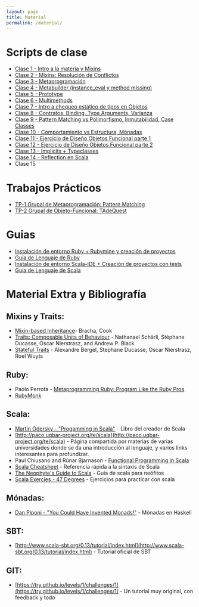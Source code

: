 ```yaml
---
layout: page
title: Material
permalink: /material/
---
```


# Scripts de clase

* [Clase 1 - Intro a la materia y Mixins](/scripts/clase_1/)
* [Clase 2 - Mixins: Resolución de Conflictos](/scripts/clase_2/)
* [Clase 3 - Metaprogramación](/scripts/clase_3/)
* [Clase 4 - Metabuilder (instance_eval y method missing)](https://docs.google.com/document/d/1xWP73pAz_PjVWP3vuSYv2kQfTlYFCzdAH-Yzs6Re0vQ/pub)
* [Clase 5 - Prototype](https://docs.google.com/document/d/1UTn6Qzi_MyVQlxfezJa_6Fg_NuKYGfjTJ8fTvIq8CQQ/pub)
* [Clase 6 - Multimethods](https://docs.google.com/document/d/15WovovWUZ5NB1noiuHG7nvK3YTjY3Gcs8K7QQnLDaMY/pub)
* [Clase 7 - Intro a chequeo estático de tipos en Objetos](https://docs.google.com/document/d/1IK_KPzYW7SgW0GAghJ8Bv5MCIezZXJCIVlbX8JQGSxU/pub)
* [Clase 8 - Contratos, Binding, Type Arguments, Varianza](/scripts/clase_8/)
* [Clase 9 - Pattern Matching vs Polimorfismo, Inmutabilidad, Case Classes](https://docs.google.com/document/d/1X4j0P2WchO4Y_omSPWxtuPSAiwM1hAD0jivCZqf8zVY/pub)
* [Clase 10 - Comportamiento vs Estructura, Mónadas](https://docs.google.com/document/d/1QHCli5GN3ijDzxfg7h4bAOUqxfzXuCHfm4FEUkUx4WU/pub)
* [Clase 11 - Ejercicio de Diseño Objetos Funcional parte 1](https://docs.google.com/document/d/1is7QLgQ573vDwxRAuLA-bZzA-IKVW_UgGsocNQGMRu4/edit?usp=sharing)
* [Clase 12 - Ejercicio de Diseño Objetos Funcional parte 2](https://docs.google.com/document/d/1is7QLgQ573vDwxRAuLA-bZzA-IKVW_UgGsocNQGMRu4/edit?usp=sharing)
* [Clase 13 - Implicits + Typeclasses](https://docs.google.com/document/d/1k5pbZdXZs_RNJgMIBH0JyoCcncEFkB3ks7y_JSVTpZY/pub)
* [Clase 14 - Reflection en Scala](https://docs.google.com/document/d/1s9NhfG0_mD0w0Hp29QWOpd8KtXyGS2bUipAkuSP34tc/pub)
* Clase 15

# Trabajos Prácticos
* [TP-1 Grupal de Metaprogramación: Pattern Matching](https://docs.google.com/document/d/1PTUz1gFQ5L20SCteoBOIk9uOAPM_pWfyuJonsCAUsSQ/edit?usp=sharing)
* [TP-2 Grupal de Objeto-Funcional: TAdeQuest](https://docs.google.com/document/d/1eKBYTUgI7W3YH97ZXMrNz6IUijBY1emXscYPLuea22Y)

# Guias

* [Instalación de entorno Ruby + Rubymine y creación de proyectos](/guias/ruby)
* [Guía de Lenguaje de Ruby](https://goo.gl/sRroc0)
* [Instalación de entorno Scala-IDE + Creación de proyectos con tests](/guias/scala)
* [Guía de Lenguaje de Scala](https://goo.gl/98S7xR)

# Material Extra y Bibliografía

## Mixins y Traits:

- [Mixin-based Inheritance](http://www.bracha.org/oopsla90.pdf)- Bracha, Cook
- [Traits: Composable Units of Behaviour](http://scg.unibe.ch/archive/papers/Scha03aTraits.pdf) - Nathanael Schärli, Stéphane Ducasse, Oscar Nierstrasz, and Andrew P. Black
- [Stateful Traits](http://scg.unibe.ch/archive/papers/Berg07aStatefulTraits.pdf) - Alexandre Bergel, Stephane Ducasse, Oscar Nierstrasz, Roel Wuyts

## Ruby:
 
- Paolo Perrota - [Metaprogramming Ruby: Program Like the Ruby Pros](https://pragprog.com/book/ppmetr/metaprogramming-ruby)
- [RubyMonk](https://rubymonk.com/)

## Scala:
- [Martin Odersky - "Progamming in Scala"](http://www.artima.com/pins1ed/) - Libro del creador de Scala
- [http://paco.uqbar-project.org/te/scala](http://paco.uqbar-project.org/te/scala) - Página compartida por materias de varias universidades donde se da una introducción al lenguaje, y varios links interesantes para profundizar.
- Paul Chiusano and Rúnar Bjarnason - [Functional Programming in Scala](http://www.manning.com/bjarnason/)
- [Scala Cheatsheet](http://docs.scala-lang.org/cheatsheets/) - Referencia rápida a la sintaxis de Scala
- [The Neophyte's Guide to Scala](http://danielwestheide.com/scala/neophytes.html) - Guia de scala para neófitos
- [Scala Exercies - 47 Degrees](http://scala-exercises.47deg.com/) - Ejercicios para practicar con scala

## Mónadas:
- [Dan Piponi - "You Could Have Invented Monads!"](http://blog.sigfpe.com/2006/08/you-could-have-invented-monads-and.html) - Mónadas en Haskell

## SBT:
- [http://www.scala-sbt.org/0.13/tutorial/index.html](http://www.scala-sbt.org/0.13/tutorial/index.html) - Tutorial oficial de SBT

## GIT:
- [https://try.github.io/levels/1/challenges/1](https://try.github.io/levels/1/challenges/1) - Un tutorial muy original, con feedback y todo

